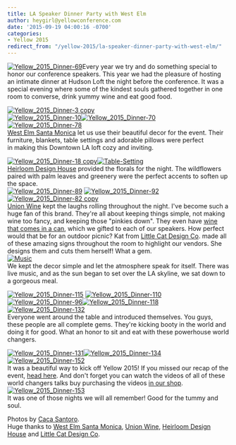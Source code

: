 ```yaml
---
title: LA Speaker Dinner Party with West Elm
author: heygirl@yellowconference.com
date: '2015-09-19 04:00:16 -0700'
categories:
- Yellow 2015
redirect_from: "/yellow-2015/la-speaker-dinner-party-with-west-elm/"
---
```


[![Yellow_2015_Dinner-69](https://s3.amazonaws.com/yellow-files/blog/2015/09/Yellow_2015_Dinner-69.jpg)](https://s3.amazonaws.com/yellow-files/blog/2015/09/Yellow_2015_Dinner-69.jpg)Every year we try and do something special to honor our conference speakers. This year we had the pleasure of hosting an intimate dinner at Hudson Loft the night before the conference. It was a special evening where some of the kindest souls gathered together in one room to converse, drink yummy wine and eat good food.

[![Yellow_2015_Dinner-3 copy](https://s3.amazonaws.com/yellow-files/blog/2015/09/Yellow_2015_Dinner-3-copy.jpg)](https://s3.amazonaws.com/yellow-files/blog/2015/09/Yellow_2015_Dinner-3-copy.jpg)[  
](https://s3.amazonaws.com/yellow-files/blog/2015/09/Yellow_2015_Dinner-3.jpg)[![Yellow_2015_Dinner-10](https://s3.amazonaws.com/yellow-files/blog/2015/09/Yellow_2015_Dinner-10.jpg)](https://s3.amazonaws.com/yellow-files/blog/2015/09/Yellow_2015_Dinner-10.jpg)[![Yellow_2015_Dinner-70](https://s3.amazonaws.com/yellow-files/blog/2015/09/Yellow_2015_Dinner-70.jpg)](https://s3.amazonaws.com/yellow-files/blog/2015/09/Yellow_2015_Dinner-70.jpg)[![Yellow_2015_Dinner-78](https://s3.amazonaws.com/yellow-files/blog/2015/09/Yellow_2015_Dinner-78.jpg)](https://s3.amazonaws.com/yellow-files/blog/2015/09/Yellow_2015_Dinner-78.jpg)  
[West Elm Santa Monica](https://www.facebook.com/westelmsantamonica) let us use their beautiful decor for the event. Their furniture, blankets, table settings and adorable pillows were perfect in making this Downtown LA loft cozy and inviting.

[![Yellow_2015_Dinner-18 copy](https://s3.amazonaws.com/yellow-files/blog/2015/09/Yellow_2015_Dinner-18-copy.jpg)![Table-Setting](https://s3.amazonaws.com/yellow-files/blog/2015/09/Table-Setting.jpg)](https://s3.amazonaws.com/yellow-files/blog/2015/09/Yellow_2015_Dinner-18-copy.jpg)  
[Heirloom Design House](http://www.heirloomdesignhouse.com/) provided the florals for the night. The wildflowers paired with palm leaves and greenery were the perfect accents to soften up the space.  
[![Yellow_2015_Dinner-89](https://s3.amazonaws.com/yellow-files/blog/2015/09/Yellow_2015_Dinner-89.jpg)](https://s3.amazonaws.com/yellow-files/blog/2015/09/Yellow_2015_Dinner-89.jpg) [![Yellow_2015_Dinner-92](https://s3.amazonaws.com/yellow-files/blog/2015/09/Yellow_2015_Dinner-92.jpg)](https://s3.amazonaws.com/yellow-files/blog/2015/09/Yellow_2015_Dinner-92.jpg)[![Yellow_2015_Dinner-82 copy](https://s3.amazonaws.com/yellow-files/blog/2015/09/Yellow_2015_Dinner-82-copy.jpg)](https://s3.amazonaws.com/yellow-files/blog/2015/09/Yellow_2015_Dinner-82-copy.jpg)  
[Union Wine](http://unionwinecompany.com/) kept the laughs rolling throughout the night. I've become such a huge fan of this brand. They're all about keeping things simple, not making wine too fancy, and keeping those "pinkies down". They even have [wine that comes in a can](http://shop.unionwinecompany.com/collections/underwood/products/underwood-pinot-in-a-can), which we gifted to each of our speakers. How perfect would that be for an outdoor picnic? Kat from [Little Cat Design Co](https://instagram.com/littlecatdesignco/). made all of these amazing signs throughout the room to highlight our vendors. She designs them and cuts them herself! What a gem.  
[![Music](https://s3.amazonaws.com/yellow-files/blog/2015/09/Music1.jpg)](https://s3.amazonaws.com/yellow-files/blog/2015/09/Music1.jpg)  
We kept the decor simple and let the atmosphere speak for itself. There was live music, and as the sun began to set over the LA skyline, we sat down to a gorgeous meal.

[![Yellow_2015_Dinner-115](https://s3.amazonaws.com/yellow-files/blog/2015/09/Yellow_2015_Dinner-1151.jpg)](https://s3.amazonaws.com/yellow-files/blog/2015/09/Yellow_2015_Dinner-1151.jpg) [![Yellow_2015_Dinner-110](https://s3.amazonaws.com/yellow-files/blog/2015/09/Yellow_2015_Dinner-110.jpg)](https://s3.amazonaws.com/yellow-files/blog/2015/09/Yellow_2015_Dinner-110.jpg)[![Yellow_2015_Dinner-96](https://s3.amazonaws.com/yellow-files/blog/2015/09/Yellow_2015_Dinner-96.jpg)](https://s3.amazonaws.com/yellow-files/blog/2015/09/Yellow_2015_Dinner-96.jpg)[![Yellow_2015_Dinner-118](https://s3.amazonaws.com/yellow-files/blog/2015/09/Yellow_2015_Dinner-118.jpg)](https://s3.amazonaws.com/yellow-files/blog/2015/09/Yellow_2015_Dinner-118.jpg)[![Yellow_2015_Dinner-132](https://s3.amazonaws.com/yellow-files/blog/2015/09/Yellow_2015_Dinner-132.jpg)](https://s3.amazonaws.com/yellow-files/blog/2015/09/Yellow_2015_Dinner-132.jpg)  
Everyone went around the table and introduced themselves. You guys, these people are all complete gems. They're kicking booty in the world and doing it for good. What an honor to sit and eat with these powerhouse world changers.

[![Yellow_2015_Dinner-131](https://s3.amazonaws.com/yellow-files/blog/2015/09/Yellow_2015_Dinner-131.jpg)](https://s3.amazonaws.com/yellow-files/blog/2015/09/Yellow_2015_Dinner-131.jpg)[![Yellow_2015_Dinner-134](https://s3.amazonaws.com/yellow-files/blog/2015/09/Yellow_2015_Dinner-134.jpg)](https://s3.amazonaws.com/yellow-files/blog/2015/09/Yellow_2015_Dinner-134.jpg)[![Yellow_2015_Dinner-152](https://s3.amazonaws.com/yellow-files/blog/2015/09/Yellow_2015_Dinner-152.jpg)](https://s3.amazonaws.com/yellow-files/blog/2015/09/Yellow_2015_Dinner-152.jpg)  
It was a beautiful way to kick off Yellow 2015! If you missed our recap of the event, [head here](http://yellowconference.com/yellowconference2015/). And don't forget you can watch the videos of all of these world changers talks buy purchasing the videos [in our shop](https://yellowco.myshopify.com/collections/frontpage/products/yellow-conference-2015-speaker-session-videos).  
[![Yellow_2015_Dinner-153](https://s3.amazonaws.com/yellow-files/blog/2015/09/Yellow_2015_Dinner-153.jpg)](https://s3.amazonaws.com/yellow-files/blog/2015/09/Yellow_2015_Dinner-153.jpg)  
It was one of those nights we will all remember! Good for the tummy and soul.

Photos by [Caca Santoro](http://cacasantoro.com/).  
Huge thanks to [West Elm Santa Monica](https://www.facebook.com/westelmsantamonica), [Union Wine](http://unionwinecompany.com/), [Heirloom Design House](http://www.heirloomdesignhouse.com/) and [Little Cat Design Co](https://instagram.com/littlecatdesignco/).
